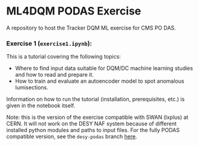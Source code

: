# ML4DQM PODAS Exercise
A repository to host the Tracker DQM ML exercise for CMS PO DAS.

### Exercise 1 (`exercise1.ipynb`):
This is a tutorial covering the following topics:
- Where to find input data suitable for DQM/DC machine learning studies and how to read and prepare it.
- How to train and evaluate an autoencoder model to spot anomalous lumisections.

Information on how to run the tutorial (installation, prerequisites, etc.) is given in the notebook itself.

Note: this is the version of the exercise compatible with SWAN (lxplus) at CERN. It will not work on the DESY NAF system because of different installed python modules and paths to input files. For the fully PODAS compatible version, see the `desy-podas` branch [here](https://github.com/CMSTrackerDPG/ML4DQMPODASExercise/tree/desy-podas).
